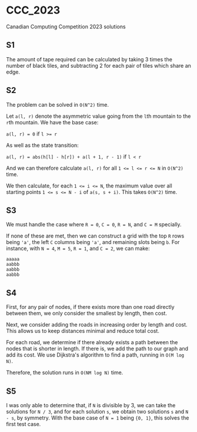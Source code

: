# CCC_2023

Canadian Computing Competition 2023 solutions

## S1

The amount of tape required can be calculated by taking 3 times the
number of black tiles, and subtracting 2 for each pair of tiles
which share an edge.

## S2

The problem can be solved in `O(N^2)` time.

Let `a(l, r)` denote the asymmetric value going from the `l`th
mountain to the `r`th mountain. We have the base case:

`a(l, r) = 0` if `l >= r`

As well as the state transition:

`a(l, r) = abs(h[l] - h[r]) + a(l + 1, r - 1)` if `l < r`

And we can therefore calculate `a(l, r)` for all
`1 <= l <= r <= N` in `O(N^2)` time.

We then calculate, for each `1 <= i <= N`, the maximum value
over all starting points `1 <= s <= N - i` of `a(s, s + i)`.
This takes `O(N^2)` time.

## S3

We must handle the case where `R = 0`, `C = 0`, `R = N`, and `C = M`
specially.

If none of these are met, then we can construct a grid with the top
`R` rows being `'a'`, the left `C` columns being `'a'`, and remaining
slots being `b`. For instance, with `N = 4`, `M = 5`, `R = 1`, and
`C = 2`, we can make:

```
aaaaa
aabbb
aabbb
aabbb
```

## S4

First, for any pair of nodes, if there exists more than one road
directly between them, we only consider the smallest by length,
then cost.

Next, we consider adding the roads in increasing order by length
and cost. This allows us to keep distances minimal and reduce
total cost.

For each road, we determine if there already exists a path between
the nodes that is shorter in length. If there is, we add the path to
our graph and add its cost. We use Dijkstra's algorithm to find a
path, running in `O(M log N)`.

Therefore, the solution runs in `O(NM log N)` time.

## S5

I was only able to determine that, if `N` is divisible by 3,
we can take the solutions for `N / 3`, and for each solution
`s`, we obtain two solutions `s` and `N - s`, by symmetry.
With the base case of `N = 1` being `{0, 1}`, this solves the
first test case.
